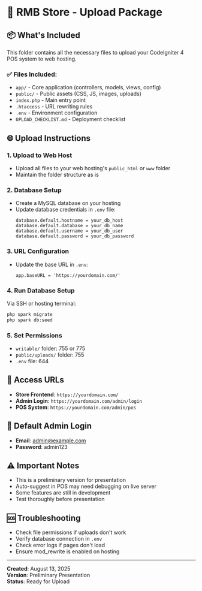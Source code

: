 # 🚀 RMB Store - Upload Package

## 📦 What's Included
This folder contains all the necessary files to upload your CodeIgniter 4 POS system to web hosting.

### ✅ Files Included:
- `app/` - Core application (controllers, models, views, config)
- `public/` - Public assets (CSS, JS, images, uploads)
- `index.php` - Main entry point
- `.htaccess` - URL rewriting rules
- `.env` - Environment configuration
- `UPLOAD_CHECKLIST.md` - Deployment checklist

## 🌐 Upload Instructions

### 1. Upload to Web Host
- Upload all files to your web hosting's `public_html` or `www` folder
- Maintain the folder structure as is

### 2. Database Setup
- Create a MySQL database on your hosting
- Update database credentials in `.env` file:
  ```
  database.default.hostname = your_db_host
  database.default.database = your_db_name
  database.default.username = your_db_user
  database.default.password = your_db_password
  ```

### 3. URL Configuration
- Update the base URL in `.env`:
  ```
  app.baseURL = 'https://yourdomain.com/'
  ```

### 4. Run Database Setup
Via SSH or hosting terminal:
```bash
php spark migrate
php spark db:seed
```

### 5. Set Permissions
- `writable/` folder: 755 or 775
- `public/uploads/` folder: 755
- `.env` file: 644

## 🎯 Access URLs

- **Store Frontend**: `https://yourdomain.com/`
- **Admin Login**: `https://yourdomain.com/admin/login`
- **POS System**: `https://yourdomain.com/admin/pos`

## 🔑 Default Admin Login
- **Email**: admin@example.com
- **Password**: admin123

## ⚠️ Important Notes
- This is a preliminary version for presentation
- Auto-suggest in POS may need debugging on live server
- Some features are still in development
- Test thoroughly before presentation

## 🆘 Troubleshooting
- Check file permissions if uploads don't work
- Verify database connection in `.env`
- Check error logs if pages don't load
- Ensure mod_rewrite is enabled on hosting

---
**Created**: August 13, 2025  
**Version**: Preliminary Presentation  
**Status**: Ready for Upload
